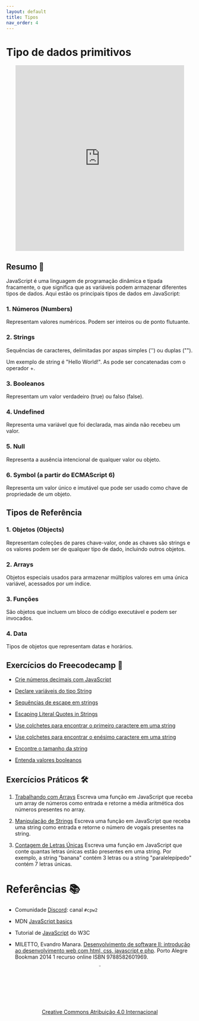 ```yaml
---
layout: default
title: Tipos
nav_order: 4
---
```


# Tipo de dados primitivos 

<center>
<iframe src="https://cpw2.rpmhub.dev/tipos/slides/index.html#/" title="Tipos" width="90%" height="500" style="border:none;"></iframe>
</center>

## Resumo 📝

JavaScript é uma linguagem de programação dinâmica e tipada fracamente, o que
significa que as variáveis podem armazenar diferentes tipos de dados. Aqui estão
os principais tipos de dados em JavaScript:

### 1. Números (Numbers)

Representam valores numéricos. Podem ser inteiros ou de ponto flutuante.

### 2. Strings

Sequências de caracteres, delimitadas por aspas simples ('') ou duplas ("").

Um exemplo de string é "Hello World!". As pode ser concatenadas com o operador +.

### 3. Booleanos

Representam um valor verdadeiro (true) ou falso (false).

### 4. Undefined

Representa uma variável que foi declarada, mas ainda não recebeu um valor.

### 5. Null

Representa a ausência intencional de qualquer valor ou objeto.

### 6. Symbol (a partir do ECMAScript 6)

Representa um valor único e imutável que pode ser usado como chave de
propriedade de um objeto.

## Tipos de Referência

### 1. Objetos (Objects)

Representam coleções de pares chave-valor, onde as chaves são strings e os
valores podem ser de qualquer tipo de dado, incluindo outros objetos.

### 2. Arrays

Objetos especiais usados para armazenar múltiplos valores em uma única variável,
acessados por um índice.

### 3. Funções

São objetos que incluem um bloco de código executável e podem ser invocados.

### 4. Data

Tipos de objetos que representam datas e horários.

## Exercícios do Freecodecamp 🎯

* [Crie números decimais com JavaScript](https://www.freecodecamp.org/learn/javascript-algorithms-and-data-structures/basic-javascript/create-decimal-numbers-with-javascript)

* [Declare variáveis do tipo String](https://www.freecodecamp.org/learn/javascript-algorithms-and-data-structures/basic-javascript/declare-string-variables)

* [Sequências de escape em strings](https://www.freecodecamp.org/learn/javascript-algorithms-and-data-structures/basic-javascript/escape-sequences-in-strings)

* [Escaping Literal Quotes in Strings](https://www.freecodecamp.org/learn/javascript-algorithms-and-data-structures/basic-javascript/escaping-literal-quotes-in-strings)

* [Use colchetes para encontrar o primeiro caractere em uma string](https://www.freecodecamp.org/learn/javascript-algorithms-and-data-structures/basic-javascript/use-bracket-notation-to-find-the-first-character-in-a-string)

* [Use colchetes para encontrar o enésimo caractere em uma string](https://www.freecodecamp.org/learn/javascript-algorithms-and-data-structures/basic-javascript/use-bracket-notation-to-find-the-nth-to-last-character-in-a-string)

* [Encontre o tamanho da string](https://www.freecodecamp.org/learn/javascript-algorithms-and-data-structures/basic-javascript/find-the-length-of-a-string)

* [Entenda valores booleanos](https://www.freecodecamp.org/learn/javascript-algorithms-and-data-structures/basic-javascript/understanding-boolean-values)

## Exercícios Práticos 🛠

1. [Trabalhando com Arrays](https://jsfiddle.net/prestesmachado/75zfLcxn/)
    Escreva uma função em JavaScript que receba um array de números como entrada
    e retorne a média aritmética dos números presentes no array.

2. [Manipulação de Strings](https://jsfiddle.net/prestesmachado/0khw2r6m/13/)
    Escreva uma função em JavaScript que receba uma string como entrada e
    retorne o número de vogais presentes na string.

3. [Contagem de Letras Únicas](https://jsfiddle.net/prestesmachado/8Lkbcjre/4/)
    Escreva uma função em JavaScript que conte quantas letras únicas estão
    presentes em uma string. Por exemplo, a string "banana" contém 3 letras
    ou a string "paralelepípedo" contém 7 letras únicas.

# Referências 📚

* Comunidade [Discord](https://discord.com/invite/C29cqvm): canal `#cpw2`

* MDN [JavaScript basics](https://developer.mozilla.org/en-US/docs/Learn/Getting_started_with_the_web/JavaScript_basics)

* Tutorial de [JavaScript](http://www.w3schools.com/js) do W3C

* MILETTO, Evandro Manara. [Desenvolvimento de software II: introdução ao desenvolvimento web com html, css, javascript e php](https://biblioteca.ifrs.edu.br/pergamum_ifrs/biblioteca_s/acesso_login.php?cod_acervo_acessibilidade=5020682&acesso=aHR0cHM6Ly9pbnRlZ3JhZGEubWluaGFiaWJsaW90ZWNhLmNvbS5ici9ib29rcy85Nzg4NTgyNjAxOTY5&label=acesso%20restrito). Porto Alegre Bookman 2014 1 recurso online ISBN 9788582601969.

<center>
<a href="https://github.com/rodrigoprestesmachado" target="blanck"><img src="../imgs/logo.png" alt="Rodrigo Prestes Machado" width="3%" height="3%" border=0 style="border:0; text-decoration:none; outline:none"></a><br/>
<a rel="license" href="http://creativecommons.org/licenses/by/4.0/">Creative Commons Atribuição 4.0 Internacional</a>